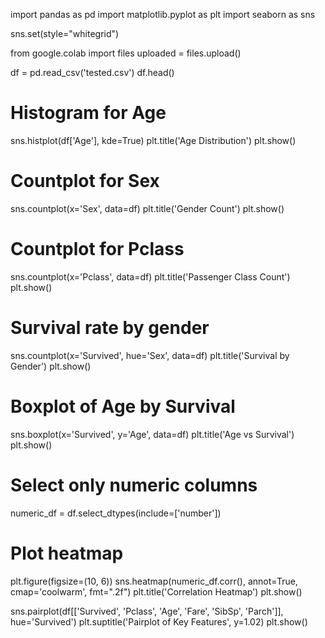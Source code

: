 import pandas as pd
import matplotlib.pyplot as plt
import seaborn as sns

sns.set(style="whitegrid")


from google.colab import files
uploaded = files.upload()


df = pd.read_csv('tested.csv')
df.head()


# Histogram for Age
sns.histplot(df['Age'], kde=True)
plt.title('Age Distribution')
plt.show()

# Countplot for Sex
sns.countplot(x='Sex', data=df)
plt.title('Gender Count')
plt.show()

# Countplot for Pclass
sns.countplot(x='Pclass', data=df)
plt.title('Passenger Class Count')
plt.show()


# Survival rate by gender
sns.countplot(x='Survived', hue='Sex', data=df)
plt.title('Survival by Gender')
plt.show()

# Boxplot of Age by Survival
sns.boxplot(x='Survived', y='Age', data=df)
plt.title('Age vs Survival')
plt.show()



# Select only numeric columns
numeric_df = df.select_dtypes(include=['number'])

# Plot heatmap
plt.figure(figsize=(10, 6))
sns.heatmap(numeric_df.corr(), annot=True, cmap='coolwarm', fmt=".2f")
plt.title('Correlation Heatmap')
plt.show()


sns.pairplot(df[['Survived', 'Pclass', 'Age', 'Fare', 'SibSp', 'Parch']], hue='Survived')
plt.suptitle('Pairplot of Key Features', y=1.02)
plt.show()


